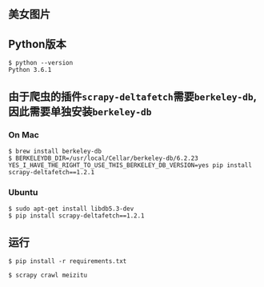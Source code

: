 ## 美女图片

## Python版本

    $ python --version
    Python 3.6.1

## 由于爬虫的插件`scrapy-deltafetch`需要`berkeley-db`, 因此需要单独安装`berkeley-db`

### On Mac

    $ brew install berkeley-db
    $ BERKELEYDB_DIR=/usr/local/Cellar/berkeley-db/6.2.23 YES_I_HAVE_THE_RIGHT_TO_USE_THIS_BERKELEY_DB_VERSION=yes pip install scrapy-deltafetch==1.2.1

### Ubuntu

    $ sudo apt-get install libdb5.3-dev
    $ pip install scrapy-deltafetch==1.2.1

## 运行

    $ pip install -r requirements.txt

    $ scrapy crawl meizitu



